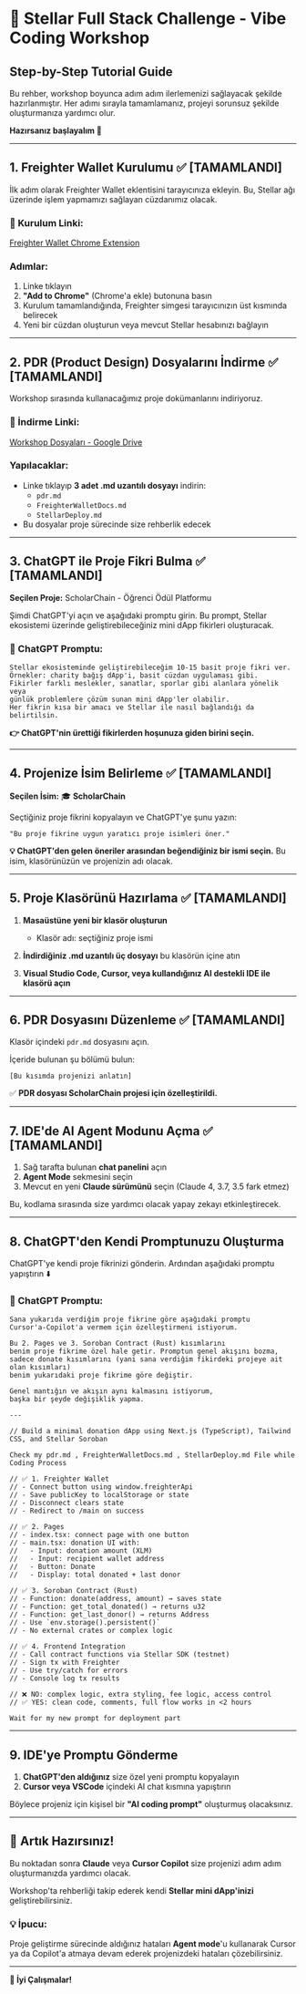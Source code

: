 # 🌟 Stellar Full Stack Challenge - Vibe Coding Workshop

## Step-by-Step Tutorial Guide

Bu rehber, workshop boyunca adım adım ilerlemenizi sağlayacak şekilde hazırlanmıştır.
Her adımı sırayla tamamlamanız, projeyi sorunsuz şekilde oluşturmanıza yardımcı olur.

**Hazırsanız başlayalım 🚀**

---

## 1. Freighter Wallet Kurulumu ✅ [TAMAMLANDI]

İlk adım olarak Freighter Wallet eklentisini tarayıcınıza ekleyin.
Bu, Stellar ağı üzerinde işlem yapmamızı sağlayan cüzdanımız olacak.

### 🔗 Kurulum Linki:
[Freighter Wallet Chrome Extension](https://chromewebstore.google.com/detail/freighter/bcacfldlkkdogcmkkibnjlakofdplcbk)

### Adımlar:

1. Linke tıklayın
2. **"Add to Chrome"** (Chrome'a ekle) butonuna basın
3. Kurulum tamamlandığında, Freighter simgesi tarayıcınızın üst kısmında belirecek
4. Yeni bir cüzdan oluşturun veya mevcut Stellar hesabınızı bağlayın

---

## 2. PDR (Product Design) Dosyalarını İndirme ✅ [TAMAMLANDI]

Workshop sırasında kullanacağımız proje dokümanlarını indiriyoruz.

### 🔗 İndirme Linki:
[Workshop Dosyaları - Google Drive](https://drive.google.com/drive/folders/1rCfJFC0ATEik9n8WsH42kuCzJ5_ADhNH?usp=sharing)

### Yapılacaklar:

- Linke tıklayıp **3 adet .md uzantılı dosyayı** indirin:
  - `pdr.md`
  - `FreighterWalletDocs.md`
  - `StellarDeploy.md`
- Bu dosyalar proje sürecinde size rehberlik edecek

---

## 3. ChatGPT ile Proje Fikri Bulma ✅ [TAMAMLANDI]

**Seçilen Proje:** ScholarChain - Öğrenci Ödül Platformu

Şimdi ChatGPT'yi açın ve aşağıdaki promptu girin.
Bu prompt, Stellar ekosistemi üzerinde geliştirebileceğiniz mini dApp fikirleri oluşturacak.

### 💬 ChatGPT Promptu:

```
Stellar ekosisteminde geliştirebileceğim 10-15 basit proje fikri ver. 
Örnekler: charity bağış dApp'i, basit cüzdan uygulaması gibi. 
Fikirler farklı meslekler, sanatlar, sporlar gibi alanlara yönelik veya 
günlük problemlere çözüm sunan mini dApp'ler olabilir. 
Her fikrin kısa bir amacı ve Stellar ile nasıl bağlandığı da belirtilsin.
```

**👉 ChatGPT'nin ürettiği fikirlerden hoşunuza giden birini seçin.**

---

## 4. Projenize İsim Belirleme ✅ [TAMAMLANDI]

**Seçilen İsim:** 🎓 **ScholarChain**

Seçtiğiniz proje fikrini kopyalayın ve ChatGPT'ye şunu yazın:

```
"Bu proje fikrine uygun yaratıcı proje isimleri öner."
```

**💡 ChatGPT'den gelen öneriler arasından beğendiğiniz bir ismi seçin.**
Bu isim, klasörünüzün ve projenizin adı olacak.

---

## 5. Proje Klasörünü Hazırlama ✅ [TAMAMLANDI]

1. **Masaüstüne yeni bir klasör oluşturun**
   - Klasör adı: seçtiğiniz proje ismi

2. **İndirdiğiniz .md uzantılı üç dosyayı** bu klasörün içine atın

3. **Visual Studio Code, Cursor, veya kullandığınız AI destekli IDE ile klasörü açın**

---

## 6. PDR Dosyasını Düzenleme ✅ [TAMAMLANDI]

Klasör içindeki `pdr.md` dosyasını açın.

İçeride bulunan şu bölümü bulun:

```
[Bu kısımda projenizi anlatın]
```

✅ **PDR dosyası ScholarChain projesi için özelleştirildi.**

---

## 7. IDE'de AI Agent Modunu Açma ✅ [TAMAMLANDI]

1. Sağ tarafta bulunan **chat panelini** açın
2. **Agent Mode** sekmesini seçin
3. Mevcut en yeni **Claude sürümünü** seçin (Claude 4, 3.7, 3.5 fark etmez)

Bu, kodlama sırasında size yardımcı olacak yapay zekayı etkinleştirecek.

---

## 8. ChatGPT'den Kendi Promptunuzu Oluşturma

ChatGPT'ye kendi proje fikrinizi gönderin.
Ardından aşağıdaki promptu yapıştırın ⬇️

### 🧠 ChatGPT Promptu:

```
Sana yukarıda verdiğim proje fikrine göre aşağıdaki promptu 
Cursor'a-Copilot'a vermem için özelleştirmeni istiyorum.

Bu 2. Pages ve 3. Soroban Contract (Rust) kısımlarını 
benim proje fikrime özel hale getir. Promptun genel akışını bozma, 
sadece donate kısımlarını (yani sana verdiğim fikirdeki projeye ait olan kısımları) 
benim yukarıdaki proje fikrime göre değiştir. 

Genel mantığın ve akışın aynı kalmasını istiyorum, 
başka bir şeyde değişiklik yapma.

---

// Build a minimal donation dApp using Next.js (TypeScript), Tailwind CSS, and Stellar Soroban

Check my pdr.md , FreighterWalletDocs.md , StellarDeploy.md File while Coding Process

// ✅ 1. Freighter Wallet
// - Connect button using window.freighterApi
// - Save publicKey to localStorage or state
// - Disconnect clears state
// - Redirect to /main on success

// ✅ 2. Pages
// - index.tsx: connect page with one button
// - main.tsx: donation UI with:
//   - Input: donation amount (XLM)
//   - Input: recipient wallet address
//   - Button: Donate
//   - Display: total donated + last donor

// ✅ 3. Soroban Contract (Rust)
// - Function: donate(address, amount) → saves state
// - Function: get_total_donated() → returns u32
// - Function: get_last_donor() → returns Address
// - Use `env.storage().persistent()`
// - No external crates or complex logic

// ✅ 4. Frontend Integration
// - Call contract functions via Stellar SDK (testnet)
// - Sign tx with Freighter
// - Use try/catch for errors
// - Console log tx results

// ❌ NO: complex logic, extra styling, fee logic, access control
// ✅ YES: clean code, comments, full flow works in <2 hours

Wait for my new prompt for deployment part
```

---

## 9. IDE'ye Promptu Gönderme

1. **ChatGPT'den aldığınız** size özel yeni promptu kopyalayın
2. **Cursor veya VSCode** içindeki AI chat kısmına yapıştırın

Böylece projeniz için kişisel bir **"AI coding prompt"** oluşturmuş olacaksınız.

---

## 🎯 Artık Hazırsınız!

Bu noktadan sonra **Claude** veya **Cursor Copilot** size projenizi adım adım oluşturmanızda yardımcı olacak.

Workshop'ta rehberliği takip ederek kendi **Stellar mini dApp'inizi** geliştirebilirsiniz.

### 💡 İpucu:
Proje geliştirme sürecinde aldığınız hataları **Agent mode**'u kullanarak Cursor ya da Copilot'a atmaya devam ederek projenizdeki hataları çözebilirsiniz.

---

**🚀 İyi Çalışmalar!**

